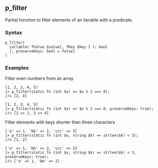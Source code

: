 [//]: # (This file is autogenerated)

## p_filter

Partial function to filter elements of an iterable with a predicate.

### Syntax
```
p_filter(
  callable( TValue $value[, TKey $key ] ): bool
  [, preserveKeys: bool = false]
)
```

### Examples
Filter even numbers from an array
```
[1, 2, 3, 4, 5]
|> p_filter(static fn (int $x) => $x % 2 === 0);
//= [2, 4]
```
```
[1, 2, 3, 4, 5]
|> p_filter(static fn (int $x) => $x % 2 === 0, preserveKeys: true);
//= [1 => 2, 3 => 4]
```
Filter elements with keys shorter than three characters
```
['a' => 1, 'bb' => 2, 'ccc' => 3]
|> p_filter(static fn (int $x, string $k) => strlen($k) < 3);
//= [1, 2]
```
```
['a' => 1, 'bb' => 2, 'ccc' => 3]
|> p_filter(static fn (int $x, string $k) => strlen($k) < 3, preserveKeys: true);
//= ['a' => 1, 'bb' => 2]
```
